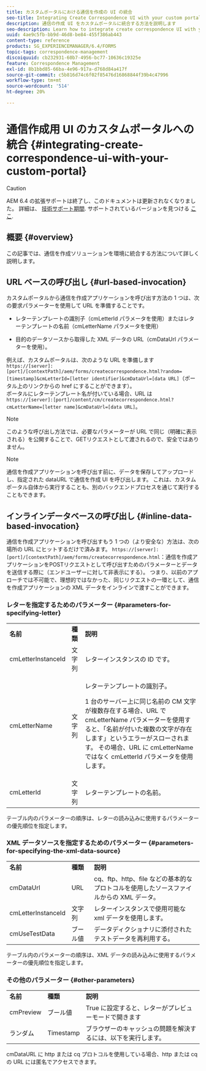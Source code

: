 ```yaml
---
title: カスタムポータルにおける通信を作成の UI の統合
seo-title: Integrating Create Correspondence UI with your custom portal
description: 通信の作成 UI をカスタムポータルに統合する方法を説明します
seo-description: Learn how to integrate create correspondence UI with your custom portal
uuid: 4ae9c5fb-bb9d-46d8-be84-455f386ab443
content-type: reference
products: SG_EXPERIENCEMANAGER/6.4/FORMS
topic-tags: correspondence-management
discoiquuid: cb232931-60b7-4956-bc77-10636c19325e
feature: Correspondence Management
exl-id: 8b1bbd85-66ba-4e96-917a-d768d84a417f
source-git-commit: c5b816d74c6f02f85476d16868844f39b4c47996
workflow-type: tm+mt
source-wordcount: '514'
ht-degree: 20%

---
```


# 通信作成用 UI のカスタムポータルへの統合 {#integrating-create-correspondence-ui-with-your-custom-portal}

>[!CAUTION]
>
>AEM 6.4 の拡張サポートは終了し、このドキュメントは更新されなくなりました。 詳細は、 [技術サポート期間](https://helpx.adobe.com/jp/support/programs/eol-matrix.html). サポートされているバージョンを見つける [ここ](https://experienceleague.adobe.com/docs/?lang=ja).

## 概要 {#overview}

この記事では、通信を作成ソリューションを環境に統合する方法について詳しく説明します。

## URL ベースの呼び出し {#url-based-invocation}

カスタムポータルから通信を作成アプリケーションを呼び出す方法の 1 つは、次の要求パラメーターを使用して URL を準備することです。

* レターテンプレートの識別子（cmLetterId パラメータを使用）またはレターテンプレートの名前（cmLetterName パラメータを使用）

* 目的のデータソースから取得した XML データの URL（cmDataUrl パラメーターを使用）。

例えば、カスタムポータルは、次のような URL を準備します\
`https://[server]:[port]/[contextPath]/aem/forms/createcorrespondence.html?random=[timestamp]&cmLetterId=[letter identifier]&cmDataUrl=[data URL]`（ポータル上のリンクからの href にすることができます）。\
ポータルにレターテンプレート名が付いている場合、URL は\
`https://[server]:[port]/content/cm/createcorrespondence.html?cmLetterName=[letter name]&cmDataUrl=[data URL]`。

>[!NOTE]
>
>このような呼び出し方法では、必要なパラメーターが URL で同じ（明確に表示される）を公開することで、GETリクエストとして渡されるので、安全ではありません。

>[!NOTE]
>
>通信を作成アプリケーションを呼び出す前に、データを保存してアップロードし、指定された dataURL で通信を作成 UI を呼び出します。 これは、カスタムポータル自体から実行することも、別のバックエンドプロセスを通じて実行することもできます。

## インラインデータベースの呼び出し {#inline-data-based-invocation}

通信を作成アプリケーションを呼び出すもう 1 つの（より安全な）方法は、次の場所の URL にヒットするだけで済みます。 `https://[server]:[port]/[contextPath]/aem/forms/createcorrespondence.html`：通信を作成アプリケーションをPOSTリクエストとして呼び出すためのパラメーターとデータを送信する際に（エンドユーザーに対して非表示にする）。 つまり、以前のアプローチでは不可能で、理想的ではなかった、同じリクエストの一環として、通信を作成アプリケーションの XML データをインラインで渡すことができます。

### レターを指定するためのパラメーター {#parameters-for-specifying-letter}

<table> 
 <tbody>
  <tr>
   <td><strong>名前</strong></td> 
   <td><strong>種類</strong></td> 
   <td><strong>説明</strong></td> 
  </tr>
  <tr>
   <td>cmLetterInstanceId</td> 
   <td>文字列</td> 
   <td>レターインスタンスの ID です。</td> 
  </tr>
  <tr>
   <td>cmLetterName</td> 
   <td>文字列</td> 
   <td><p>レターテンプレートの識別子。 </p> <p>1 台のサーバー上に同じ名前の CM 文字が複数存在する場合、URL で cmLetterName パラメーターを使用すると、「名前が付いた複数の文字が存在します」というエラーがスローされます。 その場合、URL に cmLetterName ではなく cmLetterId パラメータを使用します。</p> </td> 
  </tr>
  <tr>
   <td>cmLetterId</td> 
   <td>文字列</td> 
   <td>レターテンプレートの名前。</td> 
  </tr>
 </tbody>
</table>

テーブル内のパラメーターの順序は、レターの読み込みに使用するパラメーターの優先順位を指定します。

### XML データソースを指定するためのパラメーター {#parameters-for-specifying-the-xml-data-source}

<table> 
 <tbody>
  <tr>
   <td><strong>名前</strong></td> 
   <td><strong>種類</strong></td> 
   <td><strong>説明</strong></td> 
  </tr>
  <tr>
   <td>cmDataUrl<br /> </td> 
   <td>URL</td> 
   <td>cq、ftp、http、file などの基本的なプロトコルを使用したソースファイルからの XML データ。<br /> </td> 
  </tr>
  <tr>
   <td>cmLetterInstanceId</td> 
   <td>文字列</td> 
   <td>レターインスタンスで使用可能な xml データを使用します。</td> 
  </tr>
  <tr>
   <td>cmUseTestData</td> 
   <td>ブール値</td> 
   <td>データディクショナリに添付されたテストデータを再利用する。</td> 
  </tr>
 </tbody>
</table>

テーブル内のパラメーターの順序は、XML データの読み込みに使用するパラメーターの優先順位を指定します。

### その他のパラメーター {#other-parameters}

<table> 
 <tbody>
  <tr>
   <td><strong>名前</strong></td> 
   <td><strong>種類</strong></td> 
   <td><strong>説明</strong></td> 
  </tr>
  <tr>
   <td>cmPreview<br /> </td> 
   <td>ブール値</td> 
   <td>True に設定すると、レターがプレビューモードで開きます<br /> </td> 
  </tr>
  <tr>
   <td>ランダム</td> 
   <td>Timestamp</td> 
   <td>ブラウザーのキャッシュの問題を解決するには、以下を実行します。</td> 
  </tr>
 </tbody>
</table>

cmDataURL に http または cq プロトコルを使用している場合、http または cq の URL には匿名でアクセスできます。
